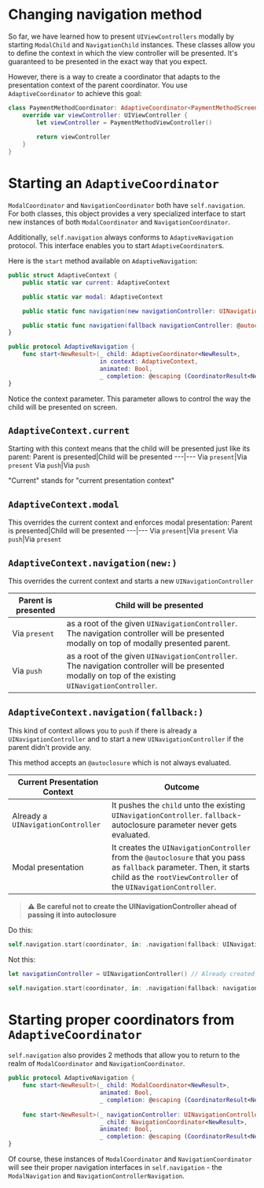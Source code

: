 # Changing navigation method

So far, we have learned how to present `UIViewControllers` modally by starting `ModalChild` and `NavigationChild` instances.  These classes allow you to define the context in which the view controller will be presented. It's guaranteed to be presented in the exact way that you expect.

However, there is a way to create a coordinator that adapts to the presentation context of the parent coordinator. You use `AdaptiveCoordinator` to achieve this goal:

```swift
class PaymentMethodCoordinator: AdaptiveCoordinator<PaymentMethodScreenResult> {
    override var viewController: UIViewController {
        let viewController = PaymentMethodViewController()
        
        return viewController
    }
}
```

# Starting an `AdaptiveCoordinator`

`ModalCoordinator` and `NavigationCoordinator` both have `self.navigation`. For both classes, this object provides a very specialized interface to start new instances of both `ModalCoordinator` and `NavigationCoordinator`.

Additionally, `self.navigation` always conforms to `AdaptiveNavigation` protocol. This interface enables you to start `AdaptiveCoordinator`s.

Here is the `start` method available on `AdaptiveNavigation`:

```swift
public struct AdaptiveContext {
    public static var current: AdaptiveContext

    public static var modal: AdaptiveContext

    public static func navigation(new navigationController: UINavigationController) -> AdaptiveContext

    public static func navigation(fallback navigationController: @autoclosure @escaping () -> UINavigationController) -> AdaptiveContext
}

public protocol AdaptiveNavigation {
    func start<NewResult>(_ child: AdaptiveCoordinator<NewResult>,
                          in context: AdaptiveContext,
                          animated: Bool,
                          _ completion: @escaping (CoordinatorResult<NewResult>) -> Void)
}
```

Notice the context parameter. This parameter allows to control the way the child will be presented on screen.

## `AdaptiveContext.current`

Starting with this context means that the child will be presented just like its parent:
Parent is presented|Child will be presented
---|---
Via `present`|Via `present`
Via `push`|Via `push`

"Current" stands for "current presentation context"

## `AdaptiveContext.modal`

This overrides the current context and enforces modal presentation:
Parent is presented|Child will be presented
---|---
Via `present`|Via `present`
Via `push`|Via `present`

## `AdaptiveContext.navigation(new:)`

This overrides the current context and starts a new `UINavigationController`

Parent is presented|Child will be presented
---|---
Via `present`|as a root of the given `UINavigationController`. The navigation controller will be presented modally on top of modally presented parent.
Via `push`|as a root of the given `UINavigationController`. The navigation controller will be presented modally on top of the existing `UINavigationController`.

## `AdaptiveContext.navigation(fallback:)`

This kind of context allows you to `push` if there is already a `UINavigationController` and to start a new `UINavigationController` if the parent didn't provide any.

This method accepts an `@autoclosure` which is not always evaluated.

Current Presentation Context|Outcome
---|---
Already a `UINavigationController`|It pushes the `child` unto the existing `UINavigationController`. `fallback`-autoclosure parameter never gets evaluated.
Modal presentation|It creates the `UINavigationController` from the `@autoclosure` that you pass as `fallback` parameter. Then, it starts child as the `rootViewController` of the `UINavigationController`.

> ⚠️ **Be careful not to create the UINavigationController ahead of passing it into autoclosure**

Do this:
```swift
self.navigation.start(coordinator, in: .navigation(fallback: UINavigationController()), animated: true) { _ in }
```

Not this:
```swift
let navigationController = UINavigationController() // Already created

self.navigation.start(coordinator, in: .navigation(fallback: navigationController), animated: true) { _ in }
```

# Starting proper coordinators from `AdaptiveCoordinator`

`self.navigation` also provides 2 methods that allow you to return to the realm of `ModalCoordinator` and `NavigationCoordinator`.

```swift
public protocol AdaptiveNavigation {
    func start<NewResult>(_ child: ModalCoordinator<NewResult>,
                          animated: Bool,
                          _ completion: @escaping (CoordinatorResult<NewResult>) -> Void)
    
    func start<NewResult>(_ navigationController: UINavigationController,
                          _ child: NavigationCoordinator<NewResult>,
                          animated: Bool,
                          _ completion: @escaping (CoordinatorResult<NewResult>) -> Void)
}
```

Of course, these instances of `ModalCoordinator` and `NavigationCoordinator` will see their proper navigation interfaces in `self.navigation` - the `ModalNavigation` and `NavigationControllerNavigation`.
